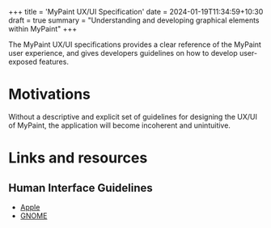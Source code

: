 +++
title = 'MyPaint UX/UI Specification'
date = 2024-01-19T11:34:59+10:30
draft = true
summary = "Understanding and developing graphical elements within MyPaint"
+++

The MyPaint UX/UI specifications provides a clear reference of the MyPaint user experience, and gives developers guidelines on how to develop user-exposed features.

# Motivations
Without a descriptive and explicit set of guidelines for designing the UX/UI of MyPaint, the application will become incoherent and unintuitive.

# Links and resources
## Human Interface Guidelines
- [Apple](https://developer.apple.com/design/)
- [GNOME](https://developer.gnome.org/hig/index.html)

